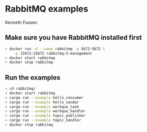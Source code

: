 # RabbitMQ examples

Kenneth Fossen

## Make sure you have RabbitMQ installed first

```sh
> docker run -d --name rabbitmq -p 5672:5672 \
    -p 15672:15672 rabbitmq:3-management
> docker start rabbitmq
> docker stop rabbitmq
```

## Run the examples

```sh
> cd rabbitmq/
> docker start rabbitmq
> cargo run --example hello_consumer
> cargo run --example hello_sender
> cargo run --example workque_task
> cargo run --example workque_handler
> cargo run --example topic_publisher
> cargo run --example topic_handler
> docker stop rabbitmq
```
